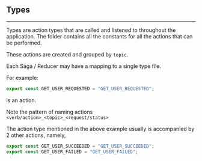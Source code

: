 ## Types

---

Types are action types that are called and listened to throughout the application.
The folder contains all the constants for all the actions that can be performed.

These actions are created and grouped by `topic`.

Each Saga / Reducer may have a mapping to a single type file.

For example:

```typescript
export const GET_USER_REQUESTED = "GET_USER_REQUESTED";
```

is an action.

Note the pattern of naming actions `<verb/action>_<topic>_<request/status>`

The action type mentioned in the above example usually is accompanied by 2 other actions, namely,

```typescript
export const GET_USER_SUCCEEDED = "GET_USER_SUCCEEDED";
export const GET_USER_FAILED = "GET_USER_FAILED";
```
